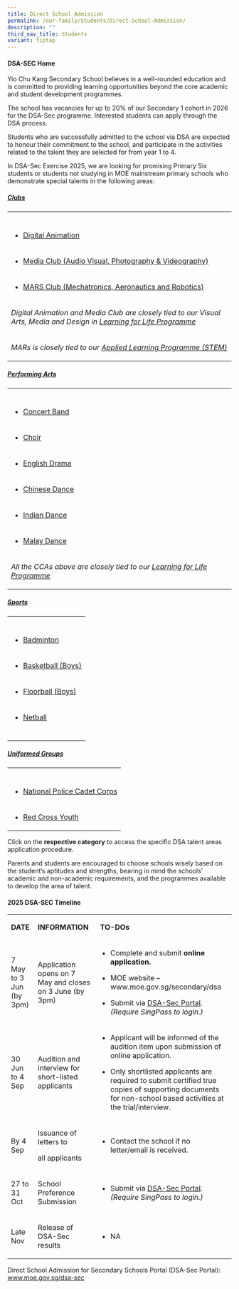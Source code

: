 ```yaml
---
title: Direct School Admission
permalink: /our-family/Students/Direct-School-Admission/
description: ""
third_nav_title: Students
variant: tiptap
---
```

<h4><strong>DSA-SEC Home</strong></h4>
<p>Yio Chu Kang Secondary School believes in a well-rounded education and
is committed to providing learning opportunities beyond the core academic
and student development programmes.</p>
<p>The school has vacancies for up to 20% of our Secondary 1 cohort in 2026
for the DSA-Sec programme. Interested students can apply through the DSA
process.</p>
<p>Students who are successfully admitted to the school via DSA are expected
to honour their commitment to the school, and participate in the activities
related to the talent they are selected for from year 1 to 4.</p>
<p>In DSA-Sec Exercise 2025, we are looking for promising Primary Six students
or students not studying in MOE mainstream primary schools who demonstrate
special talents in the following areas:</p>
<h5><a href="/files/Students/Direct School Admission/2__DIRECT_SCHOOL_ADMISSION___Clubs__Updated_7_May_.pdf" rel="noopener noreferrer nofollow" target="_blank">Clubs</a></h5>
<table style="minWidth: 25px">
<colgroup>
<col>
</colgroup>
<tbody>
<tr>
<th rowspan="1" colspan="1">
<p></p>
</th>
</tr>
<tr>
<td rowspan="1" colspan="1">
<ul data-tight="true" class="tight">
<li>
<p><a href="/cca/clubs/digital-animation-club/" rel="noopener noreferrer nofollow" target="_blank">Digital Animation</a>
</p>
</li>
</ul>
</td>
</tr>
<tr>
<td rowspan="1" colspan="1">
<ul data-tight="true" class="tight">
<li>
<p><a href="/cca/clubs/media-club-audio-visual-photography-videography/" rel="noopener noreferrer nofollow" target="_blank">Media Club (Audio Visual, Photography &amp; Videography)</a>
</p>
</li>
</ul>
</td>
</tr>
<tr>
<td rowspan="1" colspan="1">
<ul data-tight="true" class="tight">
<li>
<p><a href="/cca/clubs/mars-club-mechatronics-aeronautics-and-robotics/" rel="noopener noreferrer nofollow" target="_blank">MARS Club (Mechatronics, Aeronautics and Robotics)</a>
</p>
</li>
</ul>
</td>
</tr>
<tr>
<td rowspan="1" colspan="1">
<p><em>Digital Animation and Media Club are closely tied to our Visual Arts, Media and Design in <a href="/our-curriculum/Distinctive-Programmes/Learning-for-Life-Programme/" rel="noopener noreferrer nofollow" target="_blank">Learning for Life Programme</a></em>
</p>
</td>
</tr>
<tr>
<td rowspan="1" colspan="1">
<p><em>MARs is closely tied to our <a href="/our-curriculum/Distinctive-Programmes/Applied-Learning-Programme/" rel="noopener noreferrer nofollow" target="_blank">Applied Learning Programme (STEM)</a></em>
</p>
</td>
</tr>
</tbody>
</table>
<h5><a href="/files/Students/Direct School Admission/3__DIRECT_SCHOOL_ADMISSION____Performing_Arts_20250506.pdf" rel="noopener noreferrer nofollow" target="_blank">Performing Arts</a></h5>
<table style="minWidth: 25px">
<colgroup>
<col>
</colgroup>
<tbody>
<tr>
<th rowspan="1" colspan="1">
<p></p>
</th>
</tr>
<tr>
<td rowspan="1" colspan="1">
<ul data-tight="true" class="tight">
<li>
<p><a href="/cca/Performing-Arts/Concert-Band/" rel="noopener noreferrer nofollow" target="_blank">Concert Band</a>
</p>
</li>
</ul>
</td>
</tr>
<tr>
<td rowspan="1" colspan="1">
<ul data-tight="true" class="tight">
<li>
<p><a href="/cca/Performing-Arts/Choir/" rel="noopener noreferrer nofollow" target="_blank">Choir</a>
</p>
</li>
</ul>
</td>
</tr>
<tr>
<td rowspan="1" colspan="1">
<ul data-tight="true" class="tight">
<li>
<p><a href="/cca/Performing-Arts/English-Drama/" rel="noopener noreferrer nofollow" target="_blank">English Drama</a>
</p>
</li>
</ul>
</td>
</tr>
<tr>
<td rowspan="1" colspan="1">
<ul data-tight="true" class="tight">
<li>
<p><a href="/cca/Performing-Arts/Chinese-Dance/" rel="noopener noreferrer nofollow" target="_blank">Chinese Dance</a>
</p>
</li>
</ul>
</td>
</tr>
<tr>
<td rowspan="1" colspan="1">
<ul data-tight="true" class="tight">
<li>
<p><a href="/cca/Performing-Arts/Indian-Dance/" rel="noopener noreferrer nofollow" target="_blank">Indian Dance</a>
</p>
</li>
</ul>
</td>
</tr>
<tr>
<td rowspan="1" colspan="1">
<ul data-tight="true" class="tight">
<li>
<p><a href="/cca/Performing-Arts/Malay-Dance/" rel="noopener noreferrer nofollow" target="_blank">Malay Dance</a>
</p>
</li>
</ul>
</td>
</tr>
<tr>
<td rowspan="1" colspan="1">
<p><em>All the CCAs above are closely tied to our <a href="/our-curriculum/Distinctive-Programmes/Learning-for-Life-Programme/" rel="noopener noreferrer nofollow" target="_blank">Learning for Life Programme</a></em>
</p>
</td>
</tr>
</tbody>
</table>
<h5><a href="/files/Students/Direct School Admission/4_DIRECT_SCHOOL_ADMISSION___Sports_20250506.pdf" rel="noopener noreferrer nofollow" target="_blank">Sports</a></h5>
<table style="minWidth: 25px">
<colgroup>
<col>
</colgroup>
<tbody>
<tr>
<th rowspan="1" colspan="1">
<p></p>
</th>
</tr>
<tr>
<td rowspan="1" colspan="1">
<ul data-tight="true" class="tight">
<li>
<p><a href="/cca/physical-sports/badminton/" rel="noopener noreferrer nofollow" target="_blank">Badminton</a>
</p>
</li>
</ul>
</td>
</tr>
<tr>
<td rowspan="1" colspan="1">
<ul data-tight="true" class="tight">
<li>
<p><a href="/cca/Physical-Sports/Basketball-Boys/" rel="noopener noreferrer nofollow" target="_blank">Basketball (Boys)</a>
</p>
</li>
</ul>
</td>
</tr>
<tr>
<td rowspan="1" colspan="1">
<ul data-tight="true" class="tight">
<li>
<p><a href="/cca/Physical-Sports/Floorball-Boys/" rel="noopener noreferrer nofollow" target="_blank">Floorball (Boys)</a>
</p>
</li>
</ul>
</td>
</tr>
<tr>
<td rowspan="1" colspan="1">
<ul data-tight="true" class="tight">
<li>
<p><a href="/cca/Physical-Sports/Netball/" rel="noopener noreferrer nofollow" target="_blank">Netball</a>
</p>
</li>
</ul>
</td>
</tr>
<tr>
<td rowspan="1" colspan="1">
<p></p>
</td>
</tr>
</tbody>
</table>
<h5><a href="/files/Students/Direct School Admission/5_DIRECT_SCHOOL_ADMISSION___UGs_20250506.pdf" rel="noopener noreferrer nofollow" target="_blank">Uniformed Groups</a></h5>
<table style="minWidth: 25px">
<colgroup>
<col>
</colgroup>
<tbody>
<tr>
<th rowspan="1" colspan="1">
<p></p>
</th>
</tr>
<tr>
<td rowspan="1" colspan="1">
<ul data-tight="true" class="tight">
<li>
<p><a href="/cca/Uniformed-Groups/NPCC/" rel="noopener noreferrer nofollow" target="_blank">National Police Cadet Corps</a>
</p>
</li>
</ul>
</td>
</tr>
<tr>
<td rowspan="1" colspan="1">
<ul data-tight="true" class="tight">
<li>
<p><a href="/cca/Uniformed-Groups/Red-Cross-Youth/" rel="noopener noreferrer nofollow" target="_blank">Red Cross Youth</a>
</p>
</li>
</ul>
</td>
</tr>
</tbody>
</table>
<p>Click on the <strong>respective category</strong> to access the specific
DSA talent areas application procedure.</p>
<p>Parents and students are encouraged to choose schools wisely based on
the student’s aptitudes and strengths, bearing in mind the schools’ academic
and non-academic requirements, and the programmes available to develop
the area of talent.</p>
<h4>2025 DSA-SEC Timeline</h4>
<table style="minWidth: 75px">
<colgroup>
<col>
<col>
<col>
</colgroup>
<tbody>
<tr>
<td rowspan="1" colspan="1">
<p><strong>DATE</strong>
</p>
</td>
<td rowspan="1" colspan="1">
<p><strong>INFORMATION</strong>
</p>
</td>
<td rowspan="1" colspan="1">
<p><strong>&nbsp;TO-DOs</strong>
</p>
</td>
</tr>
<tr>
<td rowspan="1" colspan="1">
<p>7 May to 3 Jun (by 3pm)</p>
</td>
<td rowspan="1" colspan="1">
<p>Application opens on 7 May and closes on 3 June (by 3pm)</p>
</td>
<td rowspan="1" colspan="1">
<ul data-tight="true" class="tight">
<li>
<p>Complete and submit <strong>online application.</strong>
</p>
</li>
<li>
<p>MOE website – <a rel="noopener noreferrer nofollow" target="_blank">www.moe.gov.sg/secondary/dsa</a>
</p>
</li>
<li>
<p>Submit via <a href="https://www.moe.gov.sg/secondary/dsa" rel="noopener noreferrer nofollow" target="_blank">DSA-Sec Portal</a>. <em>(Require SingPass to login.)</em>
</p>
</li>
</ul>
</td>
</tr>
<tr>
<td rowspan="1" colspan="1">
<p>30 Jun to 4 Sep</p>
</td>
<td rowspan="1" colspan="1">
<p>Audition and interview for short-listed applicants</p>
</td>
<td rowspan="1" colspan="1">
<ul data-tight="true" class="tight">
<li>
<p>Applicant will be informed of the audition item upon submission of online
application.</p>
</li>
<li>
<p>Only shortlisted applicants are required to submit certified true copies
of supporting documents for non-school based activities at the trial/interview.</p>
</li>
</ul>
</td>
</tr>
<tr>
<td rowspan="1" colspan="1">
<p>By 4 Sep</p>
</td>
<td rowspan="1" colspan="1">
<p>Issuance of letters to</p>
<p>all applicants</p>
</td>
<td rowspan="1" colspan="1">
<ul data-tight="true" class="tight">
<li>
<p>Contact the school if no letter/email is received.</p>
</li>
</ul>
</td>
</tr>
<tr>
<td rowspan="1" colspan="1">
<p>27 to 31 Oct</p>
</td>
<td rowspan="1" colspan="1">
<p>School Preference Submission</p>
</td>
<td rowspan="1" colspan="1">
<ul data-tight="true" class="tight">
<li>
<p>Submit via <a href="https://www.moe.gov.sg/secondary/dsa" rel="noopener noreferrer nofollow" target="_blank">DSA-Sec Portal</a>. <em>(Require SingPass to login.)</em>
</p>
</li>
</ul>
</td>
</tr>
<tr>
<td rowspan="1" colspan="1">
<p>Late Nov</p>
</td>
<td rowspan="1" colspan="1">
<p>Release of DSA-Sec results</p>
</td>
<td rowspan="1" colspan="1">
<ul data-tight="true" class="tight">
<li>
<p>NA</p>
</li>
</ul>
</td>
</tr>
</tbody>
</table>
<p>Direct School Admission for Secondary Schools Portal (DSA-Sec Portal):
<a href="http://www.moe.gov.sg/dsa-sec" rel="noopener noreferrer nofollow" target="_blank">www.moe.gov.sg/dsa-sec</a>
</p>
<p></p>
